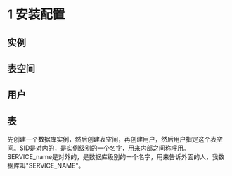# 1 安装配置



## 实例

## 表空间

## 用户

## 表



先创建一个数据库实例，然后创建表空间，再创建用户，然后用户指定这个表空间。SID是对内的，是实例级别的一个名字，用来内部之间称呼用。SERVICE_name是对外的，是数据库级别的一个名字，用来告诉外面的人，我数据库叫"SERVICE_NAME"。